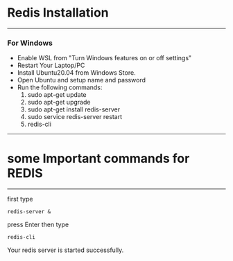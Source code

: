 # Redis Installation
---
### For Windows
 - Enable WSL from "Turn Windows features on or off settings"
 - Restart Your Laptop/PC
 - Install Ubuntu20.04 from Windows Store.
 - Open Ubuntu and setup name and password
 - Run the following commands:
    1. sudo apt-get update
    2. sudo apt-get upgrade
    3. sudo apt-get install redis-server
    4. sudo service redis-server restart
    5. redis-cli
***
# some Important commands for REDIS
***
first type 
```redis
redis-server &
```
 press Enter then type 
```
redis-cli
```
Your redis server is started successfully.